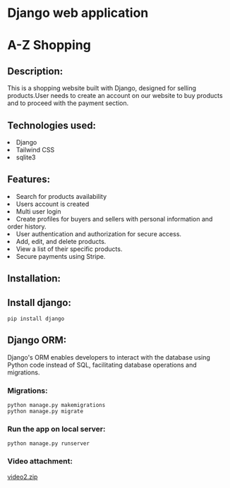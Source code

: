 # Django web application
# A-Z Shopping 

## Description:
This is a shopping website built with Django, designed for  selling products.User needs to create an account on our website to buy products and to proceed with the payment section.

## Technologies used:
<li>Django</li>
<li>Tailwind CSS</li>
<li>sqlite3</li>

## Features:
<li>Search for products availability</li>
<li>Users account is created </li>
<li>Multi user login</li>
<li>Create profiles for buyers and sellers with personal information and order history.</li>
<li>User authentication and authorization for secure access.</li>
<li>Add, edit, and delete products.</li>
<li>View a list of their specific products.</li>
<li>Secure payments using Stripe.</li>

## Installation:
## Install django:
```
pip install django
```
## Django ORM:
Django's ORM enables developers to interact with the database using Python code instead of SQL, facilitating database operations and migrations.
### Migrations:
```
python manage.py makemigrations
python manage.py migrate
```
### Run the app on local server:
```
python manage.py runserver
```
### Video attachment:
[video2.zip](https://github.com/user-attachments/files/16138510/video2.zip)
